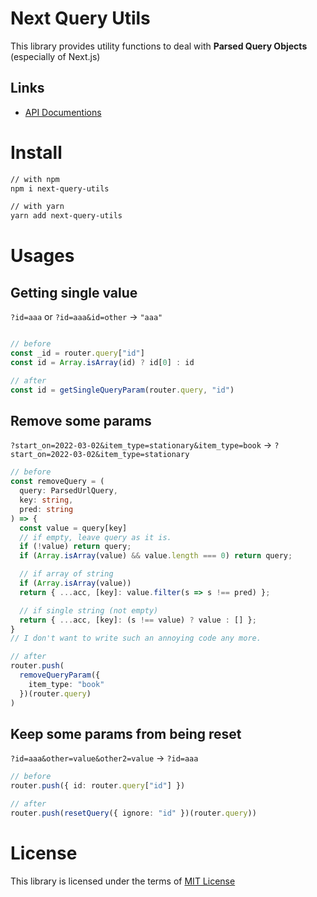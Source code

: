 # Next Query Utils

This library provides utility functions to deal with **Parsed Query Objects** (especially of Next.js)

## Links

- [API Documentions](https://honey32.github.io/next-query-utils/)

# Install

```sh
// with npm
npm i next-query-utils

// with yarn
yarn add next-query-utils
```

# Usages

## Getting single value

`?id=aaa` or `?id=aaa&id=other` -> `"aaa"`

```ts

// before
const _id = router.query["id"]
const id = Array.isArray(id) ? id[0] : id

// after
const id = getSingleQueryParam(router.query, "id")
```




## Remove some params

`?start_on=2022-03-02&item_type=stationary&item_type=book`
-> `?start_on=2022-03-02&item_type=stationary`

```ts
// before
const removeQuery = (
  query: ParsedUrlQuery, 
  key: string,
  pred: string
) => {
  const value = query[key]
  // if empty, leave query as it is.
  if (!value) return query;
  if (Array.isArray(value) && value.length === 0) return query;

  // if array of string
  if (Array.isArray(value))
  return { ...acc, [key]: value.filter(s => s !== pred) };

  // if single string (not empty)
  return { ...acc, [key]: (s !== value) ? value : [] };
}
// I don't want to write such an annoying code any more.

// after
router.push(
  removeQueryParam({ 
    item_type: "book"
  })(router.query)
)
```

## Keep some params from being reset

`?id=aaa&other=value&other2=value`
-> `?id=aaa`

```ts
// before
router.push({ id: router.query["id"] })

// after
router.push(resetQuery({ ignore: "id" })(router.query))
```

# License

This library is licensed under the terms of [MIT License](/license)